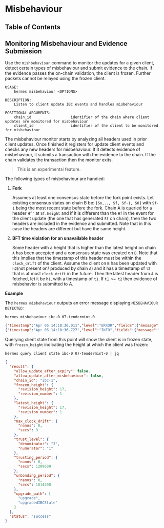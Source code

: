 # Misbehaviour

## Table of Contents
<!-- toc -->

## Monitoring Misbehaviour and Evidence Submission
Use the `mishbehaviour` command to monitor the updates for a given client, detect certain types of misbehaviour and
submit evidence to the chain. If the evidence passes the on-chain validation, the client is frozen. Further packets
cannot be relayed using the frozen client.

```shell
USAGE:
    hermes misbehaviour <OPTIONS>

DESCRIPTION:
    Listen to client update IBC events and handles misbehaviour

POSITIONAL ARGUMENTS:
    chain_id                  identifier of the chain where client updates are monitored for misbehaviour
    client_id                 identifier of the client to be monitored for misbehaviour
```

The misbehaviour monitor starts by analyzing all headers used in prior client updates.
Once finished it registers for update client events and checks any new headers for misbehaviour.
If it detects evidence of misbehaviour, it submits a transaction with the evidence to the chain.
If the chain validates the transaction then the monitor exits.

> This is an experimental feature.

The following types of misbehaviour are handled:
1. **Fork**

    Assumes at least one consensus state before the fork point exists.
    Let existing consensus states on chain B be: `[Sn,.., Sf, Sf-1, S0]` with `Sf-1` being
    the most recent state before the fork.
    Chain A is queried for a header `Hf'` at `Sf.height` and if it is different than the `Hf`
    in the event for the client update (the one that has generated `Sf` on chain), then the two
    headers are included in the evidence and submitted.
    Note that in this case the headers are different but have the same height.

2. **BFT time violation for an unavailable header**

    Some header with a height that is higher than the latest
    height on chain `A` has been accepted and a consensus state was created on `B`. Note that this implies
    that the timestamp of this header must be within the `clock_drift` of the client.
    Assume the client on `B` has been updated with `h2`(not present on/ produced by chain `A`)
    and it has a timestamp of `t2` that is at most `clock_drift` in the future.
    Then the latest header from `A` is fetched, let it be `h1`, with a timestamp of `t1`.
    If `t1 >= t2` then evidence of misbehavior is submitted to A.

__Example__

The `hermes misbehaviour` outputs an error message displaying `MISBEHAVIOUR DETECTED`:

```shell
hermes misbehaviour ibc-0 07-tendermint-0
```

```json
{"timestamp":"Apr 06 14:18:36.011","level":"ERROR","fields":{"message":"MISBEHAVIOUR DETECTED ClientId(\"07-tendermint-0\") h1: Height { revision_number: 1, revision_height: 17 }-Height { revision_number: 1, revision_height: 9 } h2: Height { revision_number: 1, revision_height: 17 }-Height { revision_number: 1, revision_height: 9 }, sending evidence"},"target":"ibc_relayer::foreign_client"}
{"timestamp":"Apr 06 14:18:36.727","level":"INFO","fields":{"message":"\nEvidence submission result ClientMisbehaviour(ClientMisbehaviour(Attributes { height: Height { revision_number: 0, revision_height: 39 }, client_id: ClientId(\"07-tendermint-0\"), client_type: Tendermint, consensus_height: Height { revision_number: 1, revision_height: 17 } }))"},"target":"ibc_relayer_cli::commands::misbehaviour"}
```

Querying client state from this point will show the client is in frozen state, with `frozen_height` indicating the height at which the client was frozen:
```shell
hermes query client state ibc-0 07-tendermint-0 | jq
```
```json
{
  "result": {
    "allow_update_after_expiry": false,
    "allow_update_after_misbehaviour": false,
    "chain_id": "ibc-1",
    "frozen_height": {
      "revision_height": 17,
      "revision_number": 1
    },
    "latest_height": {
      "revision_height": 17,
      "revision_number": 1
    },
    "max_clock_drift": {
      "nanos": 0,
      "secs": 3
    },
    "trust_level": {
      "denominator": "3",
      "numerator": "1"
    },
    "trusting_period": {
      "nanos": 0,
      "secs": 1209600
    },
    "unbonding_period": {
      "nanos": 0,
      "secs": 1814400
    },
    "upgrade_path": [
      "upgrade",
      "upgradedIBCState"
    ]
  },
  "status": "success"
}
```
